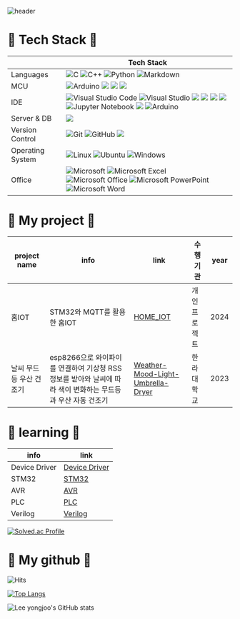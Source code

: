 ![header](https://capsule-render.vercel.app/api?type=waving&color=002260&height=200&text=YongJoo%20Lee's%20github&animation=fadeIn&fontSize=40&fontColor=FFFFFF&fontAlignY=40)


# 📌 Tech Stack 📌

| |Tech Stack |
|------|---|
|Languages|![C](https://img.shields.io/badge/c-%2300599C.svg?style=for-the-badge&logo=c&logoColor=white) ![C++](https://img.shields.io/badge/c++-%2300599C.svg?style=for-the-badge&logo=c%2B%2B&logoColor=white) ![Python](https://img.shields.io/badge/python-3670A0?style=for-the-badge&logo=python&logoColor=ffdd54) ![Markdown](https://img.shields.io/badge/markdown-%23000000.svg?style=for-the-badge&logo=markdown&logoColor=white)|
|MCU|![Arduino](https://img.shields.io/badge/-Arduino-00979D?style=for-the-badge&logo=Arduino&logoColor=white) <img src="https://img.shields.io/badge/atmega128-D9272E?style=for-the-badge&logo=mega&logoColor=white"> <img src="https://img.shields.io/badge/STM32-03234B?style=for-the-badge&logo=stmicroelectronics&logoColor=white"> <img src="https://img.shields.io/badge/ESP32-E7352C?style=for-the-badge&logo=ESP32&logoColor=white">|
|IDE|![Visual Studio Code](https://img.shields.io/badge/Visual%20Studio%20Code-0078d7.svg?style=for-the-badge&logo=visual-studio-code&logoColor=white) ![Visual Studio](https://img.shields.io/badge/Visual%20Studio-5C2D91.svg?style=for-the-badge&logo=visual-studio&logoColor=white) <img src="https://img.shields.io/badge/armkeil-394049?style=for-the-badge&logo=armkeil&logoColor=white"> <img src="https://img.shields.io/badge/STM32CUBEIDE-03234B?style=for-the-badge&logo=stmicroelectronics&logoColor=white"> <img src="https://img.shields.io/badge/STM32CUBEMX-03234B?style=for-the-badge&logo=stmicroelectronics&logoColor=white"> <img src="https://img.shields.io/badge/googlecolab-F9AB00?style=for-the-badge&logo=googlecolab&logoColor=white"> ![Jupyter Notebook](https://img.shields.io/badge/jupyter-%23FA0F00.svg?style=for-the-badge&logo=jupyter&logoColor=white) <img src="https://img.shields.io/badge/pycharm-000000?style=for-the-badge&logo=pycharm&logoColor=white"> ![Arduino](https://img.shields.io/badge/-ArduinoIDE-00979D?style=for-the-badge&logo=Arduino&logoColor=white)|
|Server & DB|<img src="https://img.shields.io/badge/MQTT-660066?style=for-the-badge&logo=MQTT&logoColor=white">|
|Version Control|![Git](https://img.shields.io/badge/git-%23F05033.svg?style=for-the-badge&logo=git&logoColor=white) ![GitHub](https://img.shields.io/badge/github-%23121011.svg?style=for-the-badge&logo=github&logoColor=white) <img src="https://img.shields.io/badge/notion-000000?style=for-the-badge&logo=notion&logoColor=white">|
|Operating System| ![Linux](https://img.shields.io/badge/Linux-FCC624?style=for-the-badge&logo=linux&logoColor=black) ![Ubuntu](https://img.shields.io/badge/Ubuntu-E95420?style=for-the-badge&logo=ubuntu&logoColor=white) ![Windows](https://img.shields.io/badge/Windows-0078D6?style=for-the-badge&logo=windows&logoColor=white) |
|Office|![Microsoft](https://img.shields.io/badge/Microsoft-0078D4?style=for-the-badge&logo=microsoft&logoColor=white) ![Microsoft Excel](https://img.shields.io/badge/Microsoft_Excel-217346?style=for-the-badge&logo=microsoft-excel&logoColor=white) ![Microsoft Office](https://img.shields.io/badge/Microsoft_Office-D83B01?style=for-the-badge&logo=microsoft-office&logoColor=white) ![Microsoft PowerPoint](https://img.shields.io/badge/Microsoft_PowerPoint-B7472A?style=for-the-badge&logo=microsoft-powerpoint&logoColor=white) 	![Microsoft Word](https://img.shields.io/badge/Microsoft_Word-2B579A?style=for-the-badge&logo=microsoft-word&logoColor=white) |

# 📌 My project 📌

| project name |info | link | 수행기관 | year |
|----|----|------|-------|----|
| 홈IOT | STM32와 MQTT를 활용한 홈IOT | [HOME_IOT](https://github.com/es7705/HOME_IOT) | 개인 프로젝트 | 2024 |
| 날씨 무드등 우산 건조기 | esp8266으로 와이파이를 연결하여 기상청 RSS 정보를 받아와 날씨에 따라 색이 변화하는 무드등과 우산 자동 건조기  | [Weather-Mood-Light-Umbrella-Dryer](https://github.com/es7705/Weather-Mood-Light-Umbrella-Dryer) | 한라대학교 | 2023 |


# 📌 learning 📌

|info | link |
|------|---|
|Device Driver| [Device Driver](https://github.com/es7705/Device-Driver) |
|STM32| [STM32](https://github.com/es7705/F103RB_Practice)
|AVR| [AVR](https://github.com/es7705/AVR-ATmega128)
|PLC| [PLC](https://github.com/es7705/PLC)
|Verilog| [Verilog](https://github.com/es7705/Verilog)

[![Solved.ac Profile](http://mazassumnida.wtf/api/v2/generate_badge?boj=es7705)](https://solved.ac/es7705/)

# 📌 My github 📌

![Hits](https://hits.seeyoufarm.com/api/count/incr/badge.svg?url=https%3A%2F%2Fgithub.com%2Fkim-soohyeon&count_bg=%23FFDAC7&title_bg=%23FFADAD&icon=&icon_color=%23E7E7E7&title=hits&edge_flat=false)

[![Top Langs](https://github-readme-stats.vercel.app/api/top-langs/?username=es7705&layout=compact)](https://github.com/anuraghazra/github-readme-stats)

![Lee yongjoo's GitHub stats](https://github-readme-stats.vercel.app/api?username=es7705&count_private=true)




<!--
**es7705/es7705** is a ✨ _special_ ✨ repository because its `README.md` (this file) appears on your GitHub profile.

Here are some ideas to get you started:

- 🔭 I’m currently working on ...
- 🌱 I’m currently learning ...
- 👯 I’m looking to collaborate on ...
- 🤔 I’m looking for help with ...
- 💬 Ask me about ...
- 📫 How to reach me: ...
- 😄 Pronouns: ...
- ⚡ Fun fact: ...
-->
